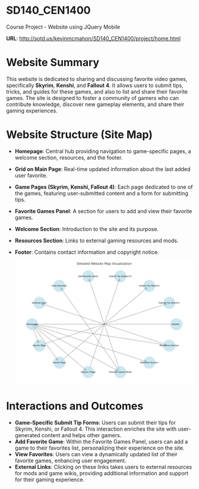 # SD140_CEN1400
Course Project - Website using JQuery Mobile

**URL**: http://sotd.us/kevinmcmahon/SD140_CEN1400/project/home.html

# Website Summary

This website is dedicated to sharing and discussing favorite video games, specifically **Skyrim**, **Kenshi**, and **Fallout 4**. It allows users to submit tips, tricks, and guides for these games, and also to list and share their favorite games. The site is designed to foster a community of gamers who can contribute knowledge, discover new gameplay elements, and share their gaming experiences.

# Website Structure (Site Map)

- **Homepage**: Central hub providing navigation to game-specific pages, a welcome section, resources, and the footer.
- **Grid on Main Page**: Real-time updated information about the last added user favorite.
- **Game Pages (Skyrim, Kenshi, Fallout 4)**: Each page dedicated to one of the games, featuring user-submitted content and a form for submitting tips.
- **Favorite Games Panel**: A section for users to add and view their favorite games.
- **Welcome Section**: Introduction to the site and its purpose.
- **Resources Section**: Links to external gaming resources and mods.
- **Footer**: Contains contact information and copyright notice.

  ![Detailed Website Map Visualization](https://github.com/KevinMcMahon201/SD140_CEN1400/blob/main/webmap.png)

# Interactions and Outcomes

- **Game-Specific Submit Tip Forms**: Users can submit their tips for Skyrim, Kenshi, or Fallout 4. This interaction enriches the site with user-generated content and helps other gamers.
- **Add Favorite Game**: Within the Favorite Games Panel, users can add a game to their favorites list, personalizing their experience on the site.
- **View Favorites**: Users can view a dynamically updated list of their favorite games, enhancing user engagement.
- **External Links**: Clicking on these links takes users to external resources for mods and game wikis, providing additional information and support for their gaming experience.
